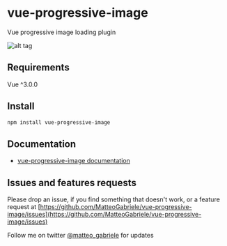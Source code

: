 # vue-progressive-image

Vue progressive image loading plugin

![alt tag](https://raw.githubusercontent.com/MatteoGabriele/vue-progressive-image/master/example.gif)

## Requirements

Vue ^3.0.0

## Install

```bash
npm install vue-progressive-image
```

## Documentation

- [vue-progressive-image documentation](https://matteo-gabriele.gitbook.io/vue-progressive-image/)

## Issues and features requests

Please drop an issue, if you find something that doesn't work, or a feature request at [https://github.com/MatteoGabriele/vue-progressive-image/issues](https://github.com/MatteoGabriele/vue-progressive-image/issues)

Follow me on twitter [@matteo_gabriele](https://twitter.com/matteo_gabriele) for updates
